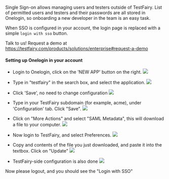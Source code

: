 
Single Sign-on allows managing users and testers outside of TestFairy. List of permitted users and testers and their passwords are all stored in Onelogin, so onboarding a new developer in the team is an easy task.

When SSO is configured in your account, the login page is replaced with a simple `login with sso` button.

Talk to us! Request a demo at https://testfairy.com/products/solutions/enterprise#request-a-demo

#### Setting up Onelogin in your account

- Login to Onelogin, click on the 'NEW APP' button on the right.
  ![](https://docs.testfairy.com/img/sso/onelogin/onelogin-1.png)
 
- Type in "testfairy" in the search box, and select the application.
  ![](https://docs.testfairy.com/img/sso/onelogin/onelogin-2.png)
 
- Click 'Save', no need to change configuration
  ![](https://docs.testfairy.com/img/sso/onelogin/onelogin-3.png)
  
- Type in your TestFairy subdomain (for example, acme), under 'Configuration' tab. Click "Save".
  ![](https://docs.testfairy.com/img/sso/onelogin/onelogin-4.png)
  
- Click on "More Actions" and select "SAML Metadata", this will download a file to your computer.
  ![](https://docs.testfairy.com/img/sso/onelogin/onelogin-5.png)
  
- Now login to TestFairy, and select Preferences.
  ![](https://docs.testfairy.com/img/sso/onelogin/onelogin-6.png)
  
- Copy and contents of the file you just downloaded, and paste it into the textbox. Click on "Update"
  ![](https://docs.testfairy.com/img/sso/onelogin/onelogin-7.png)
  
- TestFairy-side configuration is also done
  ![](https://docs.testfairy.com/img/sso/onelogin/onelogin-8.png)

Now please logout, and you should see the "Login with SSO" 
